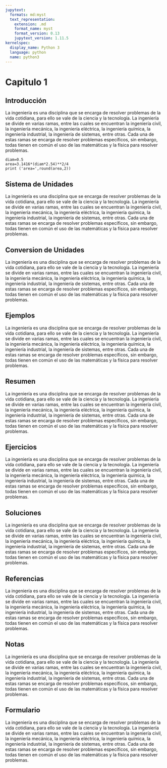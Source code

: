 ```yaml
---
jupytext:
  formats: md:myst
  text_representation:
    extension: .md
    format_name: myst
    format_version: 0.13
    jupytext_version: 1.11.5
kernelspec:
  display_name: Python 3
  language: python
  name: python3
---
```


# Capitulo 1

## Introducción

La ingeniería es una disciplina que se encarga de resolver problemas de la vida cotidiana, para ello se vale de la ciencia y la tecnología. La ingeniería se divide en varias ramas, entre las cuales se encuentran la ingeniería civil, la ingeniería mecánica, la ingeniería eléctrica, la ingeniería química, la ingeniería industrial, la ingeniería de sistemas, entre otras. Cada una de estas ramas se encarga de resolver problemas específicos, sin embargo, todas tienen en común el uso de las matemáticas y la física para resolver problemas.

```{code-cell}
diam=0.5
area=3.1416*(diam*2.54)**2/4
print ('area=',round(area,2))
```

## Sistema de Unidades

La ingeniería es una disciplina que se encarga de resolver problemas de la vida cotidiana, para ello se vale de la ciencia y la tecnología. La ingeniería se divide en varias ramas, entre las cuales se encuentran la ingeniería civil, la ingeniería mecánica, la ingeniería eléctrica, la ingeniería química, la ingeniería industrial, la ingeniería de sistemas, entre otras. Cada una de estas ramas se encarga de resolver problemas específicos, sin embargo, todas tienen en común el uso de las matemáticas y la física para resolver problemas.


## Conversion de Unidades

La ingeniería es una disciplina que se encarga de resolver problemas de la vida cotidiana, para ello se vale de la ciencia y la tecnología. La ingeniería se divide en varias ramas, entre las cuales se encuentran la ingeniería civil, la ingeniería mecánica, la ingeniería eléctrica, la ingeniería química, la ingeniería industrial, la ingeniería de sistemas, entre otras. Cada una de estas ramas se encarga de resolver problemas específicos, sin embargo, todas tienen en común el uso de las matemáticas y la física para resolver problemas.


## Ejemplos

La ingeniería es una disciplina que se encarga de resolver problemas de la vida cotidiana, para ello se vale de la ciencia y la tecnología. La ingeniería se divide en varias ramas, entre las cuales se encuentran la ingeniería civil, la ingeniería mecánica, la ingeniería eléctrica, la ingeniería química, la ingeniería industrial, la ingeniería de sistemas, entre otras. Cada una de estas ramas se encarga de resolver problemas específicos, sin embargo, todas tienen en común el uso de las matemáticas y la física para resolver problemas.


## Resumen

La ingeniería es una disciplina que se encarga de resolver problemas de la vida cotidiana, para ello se vale de la ciencia y la tecnología. La ingeniería se divide en varias ramas, entre las cuales se encuentran la ingeniería civil, la ingeniería mecánica, la ingeniería eléctrica, la ingeniería química, la ingeniería industrial, la ingeniería de sistemas, entre otras. Cada una de estas ramas se encarga de resolver problemas específicos, sin embargo, todas tienen en común el uso de las matemáticas y la física para resolver problemas.


## Ejercicios

La ingeniería es una disciplina que se encarga de resolver problemas de la vida cotidiana, para ello se vale de la ciencia y la tecnología. La ingeniería se divide en varias ramas, entre las cuales se encuentran la ingeniería civil, la ingeniería mecánica, la ingeniería eléctrica, la ingeniería química, la ingeniería industrial, la ingeniería de sistemas, entre otras. Cada una de estas ramas se encarga de resolver problemas específicos, sin embargo, todas tienen en común el uso de las matemáticas y la física para resolver problemas.


## Soluciones

La ingeniería es una disciplina que se encarga de resolver problemas de la vida cotidiana, para ello se vale de la ciencia y la tecnología. La ingeniería se divide en varias ramas, entre las cuales se encuentran la ingeniería civil, la ingeniería mecánica, la ingeniería eléctrica, la ingeniería química, la ingeniería industrial, la ingeniería de sistemas, entre otras. Cada una de estas ramas se encarga de resolver problemas específicos, sin embargo, todas tienen en común el uso de las matemáticas y la física para resolver problemas.


## Referencias

La ingeniería es una disciplina que se encarga de resolver problemas de la vida cotidiana, para ello se vale de la ciencia y la tecnología. La ingeniería se divide en varias ramas, entre las cuales se encuentran la ingeniería civil, la ingeniería mecánica, la ingeniería eléctrica, la ingeniería química, la ingeniería industrial, la ingeniería de sistemas, entre otras. Cada una de estas ramas se encarga de resolver problemas específicos, sin embargo, todas tienen en común el uso de las matemáticas y la física para resolver problemas.


## Notas

La ingeniería es una disciplina que se encarga de resolver problemas de la vida cotidiana, para ello se vale de la ciencia y la tecnología. La ingeniería se divide en varias ramas, entre las cuales se encuentran la ingeniería civil, la ingeniería mecánica, la ingeniería eléctrica, la ingeniería química, la ingeniería industrial, la ingeniería de sistemas, entre otras. Cada una de estas ramas se encarga de resolver problemas específicos, sin embargo, todas tienen en común el uso de las matemáticas y la física para resolver problemas.


## Formulario

La ingeniería es una disciplina que se encarga de resolver problemas de la vida cotidiana, para ello se vale de la ciencia y la tecnología. La ingeniería se divide en varias ramas, entre las cuales se encuentran la ingeniería civil, la ingeniería mecánica, la ingeniería eléctrica, la ingeniería química, la ingeniería industrial, la ingeniería de sistemas, entre otras. Cada una de estas ramas se encarga de resolver problemas específicos, sin embargo, todas tienen en común el uso de las matemáticas y la física para resolver problemas.

